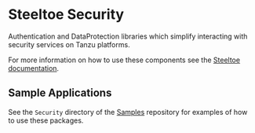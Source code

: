 # Steeltoe Security

Authentication and DataProtection libraries which simplify interacting with security services on Tanzu platforms.

For more information on how to use these components see the [Steeltoe documentation](https://steeltoe.io/).

## Sample Applications

See the `Security` directory of the [Samples](https://github.com/SteeltoeOSS/Samples) repository for examples of how to use these packages.
